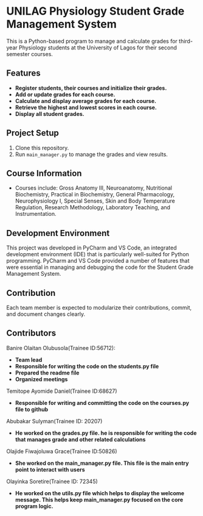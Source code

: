 # UNILAG Physiology Student Grade Management System

This is a Python-based program to manage and calculate grades for third-year Physiology students at the University of Lagos for their second semester courses.

## Features
- **Register students, their courses and initialize their grades.**
- **Add or update grades for each course.**
- **Calculate and display average grades for each course.**
- **Retrieve the highest and lowest scores in each course.**
- **Display all student grades.**

## Project Setup
1. Clone this repository.
2. Run `main_manager.py` to manage the grades and view results.

## Course Information
- Courses include: Gross Anatomy III, Neuroanatomy, Nutritional Biochemistry, Practical in Biochemistry, General Pharmacology, Neurophysiology I, Special Senses, Skin and Body Temperature Regulation, Research Methodology, Laboratory Teaching, and Instrumentation.

## Development Environment
This project was developed in PyCharm and VS Code, an integrated development environment (IDE) that is particularly well-suited for Python programming. PyCharm and VS Code provided a number of features that were essential in managing and debugging the code for the Student Grade Management System.
## Contribution
Each team member is expected to modularize their contributions, commit, and document changes clearly.

## Contributors
Banire Olaitan Olubusola(Trainee ID:56712):
- **Team lead**
- **Responsible for writing the code on the students.py file**
- **Prepared the readme file**
- **Organized meetings**

Temitope Ayomide Daniel(Trainee ID:68627)
- **Responsible for writing and committing the code on the courses.py file to github**

Abubakar Sulyman(Trainee ID: 20207)
- **He worked on the grades.py file. he is responsible for writing the code that manages grade and other related calculations**

Olajide Fiwajoluwa Grace(Trainee ID:50826)
- **She worked on the main_manager.py file. This file is the main entry point to interact with users**

Olayinka Soretire(Trainee ID: 72345)
- **He worked on the utils.py file which helps to display the welcome message. This helps keep main_manager.py focused on the core program logic.**





